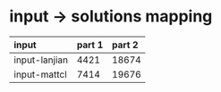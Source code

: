 # input -> solutions mapping
|input|part 1|part 2|
|:---|:---|:---|
|input-lanjian|4421|18674|
|input-mattcl|7414|19676|
